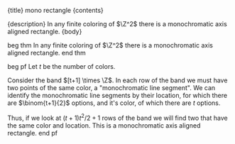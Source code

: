 {title}
mono rectangle
{contents}

{description}
In any finite coloring of $\Z^2$ there is a monochromatic axis
aligned rectangle.
{body}

beg thm
In any finite coloring of $\Z^2$ there is a monochromatic axis
aligned rectangle.
end thm

beg pf
Let $t$ be the number of colors. 

Consider the band $[t+1] \times \Z$. 
In each row of the band we must have two points of the same
color, a "monochromatic line segment". 
We can identify the monochromatic line segments by their
location, for which there are  $\binom{t+1}{2}$ options, and it's
color, of which there are  $t$ options.

Thus, if we look at  $(t+1)t^2 / 2 + 1$ rows of the band we will
find two that have the same color and location. 
This is a monochromatic axis aligned rectangle.
end pf

